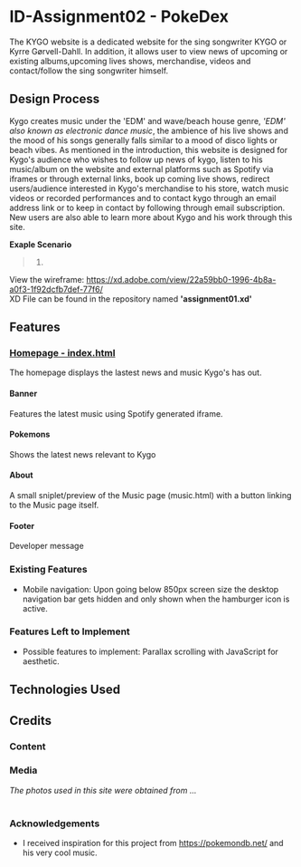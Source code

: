 # ID-Assignment02 - PokeDex
The KYGO website is a dedicated website for the sing songwriter KYGO or Kyrre Gørvell-Dahll. In addition, it allows user to view news of upcoming or existing albums,upcoming lives shows, merchandise, videos and contact/follow the sing songwriter himself.


## Design Process
Kygo creates music under the 'EDM' and wave/beach house genre, *'EDM' also known as electronic dance music*, the ambience of his live shows and the mood of his songs generally falls similar to a mood of disco lights or beach vibes. As mentioned in the introduction, this website is designed for Kygo's audience who wishes to follow up news of kygo, listen to his music/album on the website and external platforms such as Spotify via iframes or through external links, book up coming live shows, redirect users/audience interested in Kygo's merchandise to his store, watch music videos or recorded performances and to contact kygo through an email address link or to keep in contact by following through email subscription. New users are also able to learn more about Kygo and his work through this site.

**Exaple Scenario**
>  1. 

View the wireframe: https://xd.adobe.com/view/22a59bb0-1996-4b8a-a0f3-1f92dcfb7def-77f6/<br>
XD File can be found in the repository named **'assignment01.xd'**

## Features
### [Homepage - index.html](https://s10208233.github.io/ID_S10208233_LesterCheong_Assg1_website/)
The homepage displays the lastest news and music Kygo's has out.
#### Banner
Features the latest music using Spotify generated iframe.
#### Pokemons
Shows the latest news relevant to Kygo
#### About
A small sniplet/preview of the Music page (music.html) with a button linking to the Music page itself.

#### Footer
Developer message
### Existing Features
- Mobile navigation: Upon going below 850px screen size the desktop navigation bar gets hidden and only shown when the hamburger icon is active.

### Features Left to Implement
- Possible features to implement: Parallax scrolling with JavaScript for aesthetic.

## Technologies Used



## Credits

### Content


### Media
*The photos used in this site were obtained from ...*<br><br>



### Acknowledgements

- I received inspiration for this project from https://pokemondb.net/ and his very cool music.

